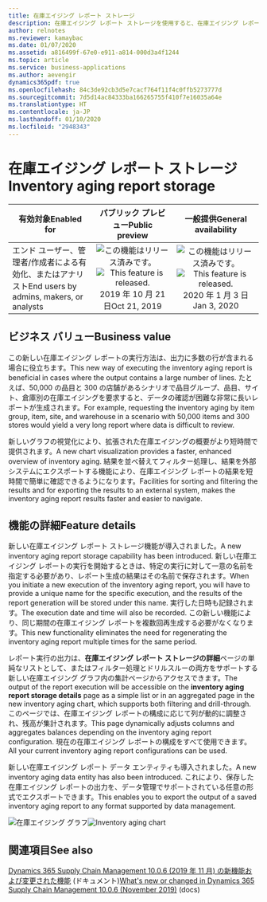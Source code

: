 ```yaml
---
title: 在庫エイジング レポート ストレージ
description: 在庫エイジング レポート ストレージを使用すると、在庫エイジング レポートを実行し、出力を Dynamics 365 Supply Chain Management のフォームのシンプルなリストとしてアクセスできるようにするか、結果をグラフで視覚化できます。 また、外部アプリケーションで使用するために、データ エンティティを介して在庫エイジング レポートからの出力をエクスポートすることもできます。
author: relnotes
ms.reviewer: kamaybac
ms.date: 01/07/2020
ms.assetid: a816499f-67e0-e911-a814-000d3a4f1244
ms.topic: article
ms.service: business-applications
ms.author: aevengir
dynamics365pdf: true
ms.openlocfilehash: 84c3de92cb3d5e7cacf764f11f4c0ffb5273777d
ms.sourcegitcommit: 7d5d14ac84333ba166265755f410f7e16035a64e
ms.translationtype: HT
ms.contentlocale: ja-JP
ms.lasthandoff: 01/10/2020
ms.locfileid: "2948343"
---
```

# <a name="inventory-aging-report-storage"></a><span data-ttu-id="3709e-104">在庫エイジング レポート ストレージ</span><span class="sxs-lookup"><span data-stu-id="3709e-104">Inventory aging report storage</span></span>


| <span data-ttu-id="3709e-105">有効対象</span><span class="sxs-lookup"><span data-stu-id="3709e-105">Enabled for</span></span>    |  <span data-ttu-id="3709e-106">パブリック プレビュー</span><span class="sxs-lookup"><span data-stu-id="3709e-106">Public preview</span></span> | <span data-ttu-id="3709e-107">一般提供</span><span class="sxs-lookup"><span data-stu-id="3709e-107">General availability</span></span> | 
| ---------- | :----------: |:----------: |
|<span data-ttu-id="3709e-108">エンド ユーザー、管理者/作成者による有効化、またはアナリスト</span><span class="sxs-lookup"><span data-stu-id="3709e-108">End users by admins, makers, or analysts</span></span>|<span data-ttu-id="3709e-109">![この機能はリリース済みです。](/dynamics365-release-plan/media/green-checkmark.png "この機能はリリース済みです。")</span><span class="sxs-lookup"><span data-stu-id="3709e-109">![This feature is released.](/dynamics365-release-plan/media/green-checkmark.png "This feature is released.")</span></span> <span data-ttu-id="3709e-110">2019 年 10 月 21 日</span><span class="sxs-lookup"><span data-stu-id="3709e-110">Oct 21, 2019</span></span>| <span data-ttu-id="3709e-111">![この機能はリリース済みです。](/dynamics365-release-plan/media/green-checkmark.png "この機能はリリース済みです。")</span><span class="sxs-lookup"><span data-stu-id="3709e-111">![This feature is released.](/dynamics365-release-plan/media/green-checkmark.png "This feature is released.")</span></span> <span data-ttu-id="3709e-112">2020 年 1 月 3 日</span><span class="sxs-lookup"><span data-stu-id="3709e-112">Jan 3, 2020</span></span>|


## <a name="business-value"></a><span data-ttu-id="3709e-113">ビジネス バリュー</span><span class="sxs-lookup"><span data-stu-id="3709e-113">Business value</span></span>
<!-- bv start -->
<span data-ttu-id="3709e-114">この新しい在庫エイジング レポートの実行方法は、出力に多数の行が含まれる場合に役立ちます。</span><span class="sxs-lookup"><span data-stu-id="3709e-114">This new way of executing the inventory aging report is beneficial in cases where the output contains a large number of lines.</span></span> <span data-ttu-id="3709e-115">たとえば、50,000 の品目と 300 の店舗があるシナリオで品目グループ、品目、サイト、倉庫別の在庫エイジングを要求すると、データの確認が困難な非常に長いレポートが生成されます。</span><span class="sxs-lookup"><span data-stu-id="3709e-115">For example, requesting the inventory aging by item group, item, site, and warehouse in a scenario with 50,000 items and 300 stores would yield a very long report where data is difficult to review.</span></span> 

<span data-ttu-id="3709e-116">新しいグラフの視覚化により、拡張された在庫エイジングの概要がより短時間で提供されます。</span><span class="sxs-lookup"><span data-stu-id="3709e-116">A new chart visualization provides a faster, enhanced overview of inventory aging.</span></span> <span data-ttu-id="3709e-117">結果を並べ替えてフィルター処理し、結果を外部システムにエクスポートする機能により、在庫エイジング レポートの結果を短時間で簡単に確認できるようになります。</span><span class="sxs-lookup"><span data-stu-id="3709e-117">Facilities for sorting and filtering the results and for exporting the results to an external system, makes the inventory aging report results faster and easier to navigate.</span></span>
<!-- bv end -->



## <a name="feature-details"></a><span data-ttu-id="3709e-118">機能の詳細</span><span class="sxs-lookup"><span data-stu-id="3709e-118">Feature details</span></span>
<!--feature detail start -->
<span data-ttu-id="3709e-119">新しい在庫エイジング レポート ストレージ機能が導入されました。</span><span class="sxs-lookup"><span data-stu-id="3709e-119">A new inventory aging report storage capability has been introduced.</span></span> <span data-ttu-id="3709e-120">新しい在庫エイジング レポートの実行を開始するときは、特定の実行に対して一意の名前を指定する必要があり、レポート生成の結果はその名前で保存されます。</span><span class="sxs-lookup"><span data-stu-id="3709e-120">When you initiate a new execution of the inventory aging report, you will have to provide a unique name for the specific execution, and the results of the report generation will be stored under this name.</span></span> <span data-ttu-id="3709e-121">実行した日時も記録されます。</span><span class="sxs-lookup"><span data-stu-id="3709e-121">The execution date and time will also be recorded.</span></span> <span data-ttu-id="3709e-122">この新しい機能により、同じ期間の在庫エイジング レポートを複数回再生成する必要がなくなります。</span><span class="sxs-lookup"><span data-stu-id="3709e-122">This new functionality eliminates the need for regenerating the inventory aging report multiple times for the same period.</span></span>

<span data-ttu-id="3709e-123">レポート実行の出力は、**在庫エイジング レポート ストレージの詳細**ページの単純なリストとして、またはフィルター処理とドリルスルーの両方をサポートする新しい在庫エイジング グラフ内の集計ページからアクセスできます。</span><span class="sxs-lookup"><span data-stu-id="3709e-123">The output of the report execution will be accessible on the **inventory aging report storage details** page as a simple list or in an aggregated page in the new inventory aging chart, which supports both filtering and drill-through.</span></span> <span data-ttu-id="3709e-124">このページでは、在庫エイジング レポートの構成に応じて列が動的に調整され、残高が集計されます。</span><span class="sxs-lookup"><span data-stu-id="3709e-124">This page dynamically adjusts columns and aggregates balances depending on the inventory aging report configuration.</span></span> <span data-ttu-id="3709e-125">現在の在庫エイジング レポートの構成をすべて使用できます。</span><span class="sxs-lookup"><span data-stu-id="3709e-125">All your current inventory aging report configurations can be used.</span></span>

<span data-ttu-id="3709e-126">新しい在庫エイジング レポート データ エンティティも導入されました。</span><span class="sxs-lookup"><span data-stu-id="3709e-126">A new inventory aging data entity has also been introduced.</span></span> <span data-ttu-id="3709e-127">これにより、保存した在庫エイジング レポートの出力を、データ管理でサポートされている任意の形式でエクスポートできます。</span><span class="sxs-lookup"><span data-stu-id="3709e-127">This enables you to export the output of a saved inventory aging report to any format supported by data management.</span></span>
<!--feature detail end -->

<span data-ttu-id="3709e-128">![在庫エイジング グラフ](media/chart-final.png "在庫エイジング グラフ")</span><span class="sxs-lookup"><span data-stu-id="3709e-128">![Inventory aging chart](media/chart-final.png "Inventory aging chart")</span></span>
<!-- Picture 1 -->









## <a name="see-also"></a><span data-ttu-id="3709e-129">関連項目</span><span class="sxs-lookup"><span data-stu-id="3709e-129">See also</span></span>

<span data-ttu-id="3709e-130">[Dynamics 365 Supply Chain Management 10.0.6 (2019 年 11 月) の新機能および変更された機能](https://docs.microsoft.com/dynamics365/supply-chain/get-started/whats-new-scm-10-0-6) (ドキュメント)</span><span class="sxs-lookup"><span data-stu-id="3709e-130">[What's new or changed in Dynamics 365 Supply Chain Management 10.0.6 (November 2019)](https://docs.microsoft.com/dynamics365/supply-chain/get-started/whats-new-scm-10-0-6) (docs)</span></span>
